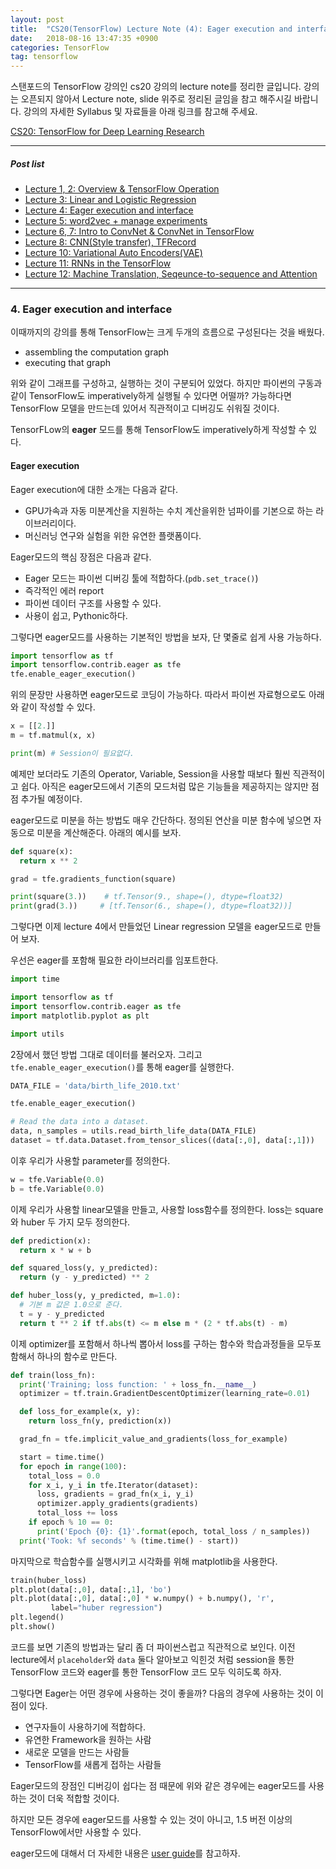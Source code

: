 ```yaml
---
layout: post
title:  "CS20(TensorFlow) Lecture Note (4): Eager execution and interface"
date:   2018-08-16 13:47:35 +0900
categories: TensorFlow
tag: tensorflow
---
```


스탠포드의 TensorFlow 강의인 cs20 강의의 lecture note를 정리한 글입니다. 강의는 오픈되지 않아서 Lecture note, slide 위주로 정리된 글임을 참고 해주시길 바랍니다. 강의의 자세한 Syllabus 및 자료들을 아래 링크를 참고해 주세요.

[CS20: TensorFlow for Deep Learning Research](http://web.stanford.edu/class/cs20si/)


---


##### Post list

* [Lecture 1, 2: Overview & TensorFlow Operation](https://reniew.github.io/32)
* [Lecture 3: Linear and Logistic Regression](https://reniew.github.io/33)
* [Lecture 4: Eager execution and interface](https://reniew.github.io/34)
* [Lecture 5: word2vec + manage experiments](https://reniew.github.io/36)
* [Lecture 6, 7: Intro to ConvNet & ConvNet in TensorFlow](https://reniew.github.io/38)
* [Lecture 8: CNN(Style transfer), TFRecord ](https://reniew.github.io/39)
* [Lecture 10: Variational Auto Encoders(VAE)](https://reniew.github.io/40)
* [Lecture 11: RNNs in the TensorFlow](https://reniew.github.io/41)
* [Lecture 12: Machine Translation, Seqeunce-to-sequence and Attention](https://reniew.github.io/42)

---

### 4. Eager execution and interface

이때까지의 강의를 통해 TensorFlow는 크게 두개의 흐름으로 구성된다는 것을 배웠다.

* assembling the computation graph
* executing that graph

위와 같이 그래프를 구성하고, 실행하는 것이 구분되어 있었다. 하지만 파이썬의 구동과 같이 TensorFlow도 imperatively하게 실행될 수 있다면 어떨까? 가능하다면 TensorFlow 모델을 만드는데 있어서 직관적이고 디버깅도 쉬워질 것이다.

TensorFLow의 **eager** 모드를 통해 TensorFlow도 imperatively하게 작성할 수 있다.

#### Eager execution

Eager execution에 대한 소개는 다음과 같다.

* GPU가속과 자동 미분계산을 지원하는 수치 계산을위한 넘파이를 기본으로 하는 라이브러리이다.
* 머신러닝 연구와 실험을 위한 유연한 플랫폼이다.

Eager모드의 핵심 장점은 다음과 같다.

* Eager 모드는 파이썬 디버깅 툴에 적합하다.(`pdb.set_trace()`)
* 즉각적인 에러 report
* 파이썬 데이터 구조를 사용할 수 있다.
* 사용이 쉽고, Pythonic하다.

그렇다면 eager모드를 사용하는 기본적인 방법을 보자, 단 몇줄로 쉽게 사용 가능하다.

```python
import tensorflow as tf
import tensorflow.contrib.eager as tfe
tfe.enable_eager_execution()
```

위의 문장만 사용하면 eager모드로 코딩이 가능하다. 따라서 파이썬 자료형으로도 아래와 같이 작성할 수 있다.

```python
x = [[2.]]
m = tf.matmul(x, x)

print(m) # Session이 필요없다.
```

예제만 보더라도 기존의 Operator, Variable, Session을 사용할 때보다 훨씬 직관적이고 쉽다. 아직은 eager모드에서 기존의 모드처럼 많은 기능들을 제공하지는 않지만 점점 추가될 예정이다.

eager모드로 미분을 하는 방법도 매우 간단하다. 정의된 연산을 미분 함수에 넣으면 자동으로 미분을 계산해준다. 아래의 예시를 보자.

```python
def square(x):
  return x ** 2

grad = tfe.gradients_function(square)

print(square(3.))    # tf.Tensor(9., shape=(), dtype=float32)
print(grad(3.))     # [tf.Tensor(6., shape=(), dtype=float32))]
```

그렇다면 이제 lecture 4에서 만들었던 Linear regression 모델을 eager모드로 만들어 보자.

우선은 eager를 포함해 필요한 라이브러리를 임포트한다.

```python
import time

import tensorflow as tf
import tensorflow.contrib.eager as tfe
import matplotlib.pyplot as plt

import utils
```

2장에서 했던 방법 그대로 데이터를 불러오자. 그리고 `tfe.enable_eager_execution()`를 통해 eager를 실행한다.

```python
DATA_FILE = 'data/birth_life_2010.txt'

tfe.enable_eager_execution()

# Read the data into a dataset.
data, n_samples = utils.read_birth_life_data(DATA_FILE)
dataset = tf.data.Dataset.from_tensor_slices((data[:,0], data[:,1]))
```

이후 우리가 사용할 parameter를 정의한다.

```python
w = tfe.Variable(0.0)
b = tfe.Variable(0.0)
```

이제 우리가 사용할 linear모델을 만들고, 사용할 loss함수를 정의한다. loss는 square와 huber 두 가지 모두 정의한다.

```python
def prediction(x):
  return x * w + b

def squared_loss(y, y_predicted):
  return (y - y_predicted) ** 2  

def huber_loss(y, y_predicted, m=1.0):
  # 기본 m 값은 1.0으로 준다.
  t = y - y_predicted
  return t ** 2 if tf.abs(t) <= m else m * (2 * tf.abs(t) - m)  
```

이제 optimizer를 포함해서 하나씩 뽑아서 loss를 구하는 함수와 학습과정들을 모두포함해서 하나의 함수로 만든다.

```python
def train(loss_fn):
  print('Training; loss function: ' + loss_fn.__name__)
  optimizer = tf.train.GradientDescentOptimizer(learning_rate=0.01)

  def loss_for_example(x, y):
    return loss_fn(y, prediction(x))

  grad_fn = tfe.implicit_value_and_gradients(loss_for_example)

  start = time.time()
  for epoch in range(100):
    total_loss = 0.0
    for x_i, y_i in tfe.Iterator(dataset):
      loss, gradients = grad_fn(x_i, y_i)
      optimizer.apply_gradients(gradients)
      total_loss += loss
    if epoch % 10 == 0:
      print('Epoch {0}: {1}'.format(epoch, total_loss / n_samples))
  print('Took: %f seconds' % (time.time() - start))
```

마지막으로 학습함수를 실행시키고 시각화를 위해 matplotlib을 사용한다.

```python
train(huber_loss)
plt.plot(data[:,0], data[:,1], 'bo')
plt.plot(data[:,0], data[:,0] * w.numpy() + b.numpy(), 'r',
         label="huber regression")
plt.legend()
plt.show()
```

코드를 보면 기존의 방법과는 달리 좀 더 파이썬스럽고 직관적으로 보인다. 이전 lecture에서 `placeholder`와 `data` 둘다 알아보고 익힌것 처럼 session을 통한 TensorFlow 코드와 eager를 통한 TensorFlow 코드 모두 익히도록 하자.

그렇다면 Eager는 어떤 경우에 사용하는 것이 좋을까? 다음의 경우에 사용하는 것이 이점이 있다.

* 연구자들이 사용하기에 적합하다.
* 유연한 Framework을 원하는 사람
* 새로운 모델을 만드는 사람들
* TensorFlow를 새롭게 접하는 사람들

Eager모드의 장점인 디버깅이 쉽다는 점 때문에 위와 같은 경우에는 eager모드를 사용하는 것이 더욱 적합할 것이다.

하지만 모든 경우에 eager모드를 사용할 수 있는 것이 아니고, 1.5 버전 이상의 TensorFlow에서만 사용할 수 있다.

eager모드에 대해서 더 자세한 내용은 [user guide](https://github.com/tensorflow/tensorflow/blob/master/tensorflow/contrib/eager/python/g3doc/guide.md)를 참고하자.
